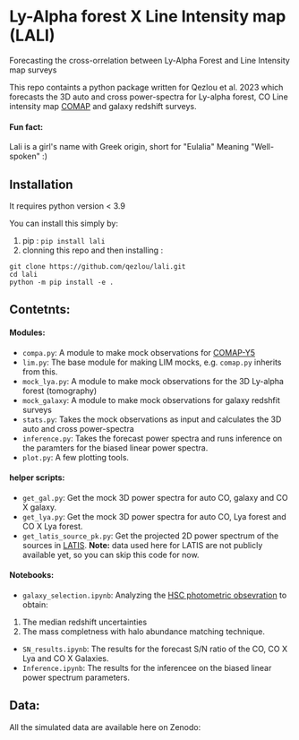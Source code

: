 # Ly-Alpha forest X Line Intensity map (LALI)
Forecasting the cross-orrelation between Ly-Alpha Forest and Line Intensity map surveys 

This repo containts a python package written for Qezlou et al. 2023 which forecasts the 3D auto and cross power-spectra for Ly-alpha forest, CO Line intensity map [COMAP](https://comap.caltech.edu/) and galaxy redshift surveys. 

#### Fun fact:
Lali is a girl's name with Greek origin, short for "Eulalia" Meaning "Well-spoken" :) 

## Installation
It requires python version < 3.9

You can install this simply by:

1. pip :  `pip install lali`
2. clonning this repo and then installing : 
```
git clone https://github.com/qezlou/lali.git
cd lali
python -m pip install -e .
```

## Contetnts:
#### Modules:
- `compa.py`: A module to make mock observations for [COMAP-Y5](https://comap.caltech.edu/)
- `lim.py`: The base module for making LIM mocks, e.g. `comap.py` inherits from this. 
- `mock_lya.py`: A module to make mock observations for the 3D Ly-alpha forest (tomography)
- `mock_galaxy`: A module to make mock observations for galaxy redshfit surveys 
- `stats.py`: Takes the mock observations as input and calculates the 3D auto and cross power-spectra
- `inference.py`: Takes the forecast power spectra and runs inference on the paramters for the biased linear power spectra. 
- `plot.py`: A few plotting tools.

#### helper scripts:
- `get_gal.py`: Get the mock 3D power spectra for auto CO, galaxy and CO X galaxy.
- `get_lya.py`: Get the mock 3D power spectra for auto CO, Lya forest and CO X Lya forest.
- `get_latis_source_pk.py`: Get the projected 2D power spectrum of the sources in [LATIS](https://ui.adsabs.harvard.edu/abs/2020ApJ...891..147N/abstract). **Note:** data used here for LATIS are not publicly available yet, so you can skip this code for now. 

#### Notebooks:
- `galaxy_selection.ipynb`: Analyzing the [HSC photometric obsevration](https://www.clauds.net/available-data) to obtain:
1.  The median redshift uncertainties 
2.  The mass completness with halo abundance matching technique. 
- `SN_results.ipynb`: The results for the forecast S/N ratio of the CO, CO X Lya and CO X Galaxies.
- `Inference.ipynb`: The results for the inferencee on the biased linear power spectrum parameters. 

## Data: 

All the simulated data are available here on Zenodo:
